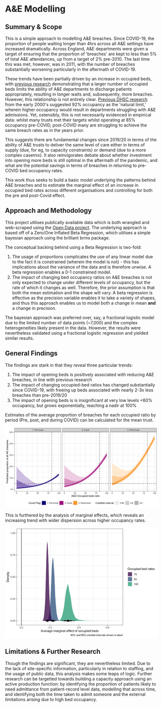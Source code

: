 # A&E Modelling

## Summary & Scope

This is a simple approach to modelling A&E breaches. Since COVID-19, the proportion of people waiting longer than 4hrs across all A&E settings have increased dramatically. Across England, A&E departments were given a target of ensuring that the proportion of 'breaches' are kept to less than 5% of total A&E attendances, up from a target of 2% pre-2010. The last time this was met, however, was in 2011, with the number of breaches substantially worsening particularly in the aftermath of COVID-19. 

These trends have been partially driven by an increase in occupied beds, with [previous research](https://www.kingsfund.org.uk/insight-and-analysis/long-reads/whats-going-on-with-ae-waiting-times)  demonstrating that a larger number of occupied beds limits the ability of A&E departments to discharge patients appropriately, resulting in longer waits and, subsequently, more breaches.  However, this relationship is not entirely clear. [Previous DHSC research](https://webarchive.nationalarchives.gov.uk/ukgwa/+/www.dh.gov.uk/en/Publicationsandstatistics/Publications/AnnualReports/Browsable/DH_4989760) from the early 2000's suggested 92% occupancy as the 'natural limit,' wherein higher occupancy would result in departments struggling with A&E admissions. Yet, ostensibly, this is not necessarily evidenced in empirical data: whilst many trusts met their targets whilst operating at 85% occupancy pre-COVID, post-COVID many are struggling to achieve the same breach rates as in the years prior. 

This suggests there are fundamental changes since 2019/20 in terms of the ability of A&E trusts to deliver the same level of care either in terms of supply (due, for eg, to capacity constraints) or demand (due to a more complex casemix). It also reinvigorates debate about whether investment into opening more beds is still optimal in the aftermath of the pandemic, and what are the potential savings in terms of breaches in returning to pre-COVID bed occupancy rates.

This work thus seeks to build a basic model underlying the patterns behind A&E breaches and to estimate the marginal effect of an increase in occupied bed rates across different organisations and controlling for both the pre and post-Covid effect.

## Approach and Methodology

This project utilises publically available data which is both wrangled and web-scraped using the [Open Data project](https://github.com/zeyadissa/open_health_data). The underlying approach is based off of a Zero/One Inflated Beta Regression, which utilises a simple bayesian approach using the brilliant brms package. 

The conceptual backing behind using a Beta Regression is two-fold:

1. The usage of proportions complicates the use of any linear model due to the fact it is constrained (wherein the model is not) - this has implications about the variance of the data and is therefore unwise. A beta regression enables a 0-1 constrained model.
2. The impact of changing bed occupancy ratios on A&E breaches is not only expected to change under different levels of occupancy, but the rate of which it changes as well. Therefore, the prior assumption is that both the mean estimation and the shape will vary. A beta regression is effective as the precision variable enables it to take a variety of shapes, and thus this approach enables us to model both a change in mean **and** a change in precision.

The bayesian approach was preferred over, say, a fractional logistic model due to the limited number of data points (~7,000) and the complex heterogeneities likely present in the data. However, the results were nevertheless validated using a fractional logistic regression and yielded similar results.

## General Findings

The findings are stark in that they reveal three particular trends:

1. The impact of opening beds is positively associated with reducing A&E breaches, in line with previous research
2. The impact of changing occupied-bed ratios has changed substantially since COVID-19, with freeing up beds associated with nearly 2-3x less breaches than pre-2019/20
3. The impact of opening beds is is insignificant at very low levels <60% occupancy, but grows exponentially, reaching a nadir at 100%

Estimates of the average proportion of breaches for each occupied ratio by period (Pre, post, and during COVID) can be calculated for the mean trust.

![Alt Text](https://github.com/zeyadissa/ae_modelling/blob/main/res/estimates.png)

This is furthered by the analysis of marginal effects, which reveals an increasing trend with wider dispersion across higher occupancy rates.

![Alt Text](https://github.com/zeyadissa/ae_modelling/blob/main/res/marginal_effects.png)

## Limitations & Further Research

Though the findings are significant, they are nevertheless limited. Due to the lack of site-specific information, particularly in relation to staffing, and the usage of public data, this analysis makes some leaps of logic. Further research can be targetted towards building a capacity approach using an active production function: by identifying the proportion of patients likely to need admittance from patient-record level data, modelling that across time, and identifying both the time taken to admit someone and the external limitations arising due to high bed occupancy.
